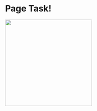 # Page Task!

<div align="left">
<img src="https://user-images.githubusercontent.com/99507281/197313724-7d73f1f9-2165-4b68-854b-64254629ca12.PNG" width="280px" />
</div>

